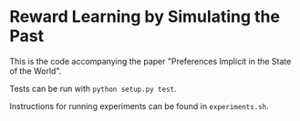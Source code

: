 # Reward Learning by Simulating the Past

This is the code accompanying the paper "Preferences Implicit in the State of the World".

Tests can be run with `python setup.py test`.

Instructions for running experiments can be found in `experiments.sh`.